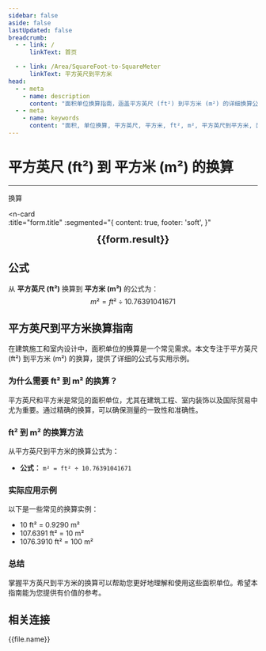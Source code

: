 ```yaml
---
sidebar: false
aside: false
lastUpdated: false
breadcrumb:
  - - link: /
      linkText: 首页

  - - link: /Area/SquareFoot-to-SquareMeter
      linkText: 平方英尺到平方米
head:
  - - meta
    - name: description
      content: "面积单位换算指南，涵盖平方英尺 (ft²) 到平方米 (m²) 的详细换算公式与说明。"
  - - meta
    - name: keywords
      content: "面积, 单位换算, 平方英尺, 平方米, ft², m², 平方英尺到平方米, 面积换算指南, 平方英尺到平方米换算, ft²到m²换算, 平方英尺转平方米, 英尺平方到平方米, 平方英尺平方米换算器, ft²转m², 平方英尺换算平方米, 英尺平方转平方米, 平方英尺到平方米转换, ft²平方米换算, 平方英尺平方米计算, 英尺平方平方米换算, 平方英尺转换平方米, ft²到平方米, 平方英尺平方米转换器, 英尺平方到平方米换算, 平方英尺平方米换算公式, ft²转换平方米, 平方英尺到平方米计算, 英尺平方转换平方米, 平方英尺平方米换算表, ft²平方米转换, 平方英尺转平方米计算, 英尺平方平方米转换, 平方英尺到平方米换算工具, ft²到平方米换算, 平方英尺平方米单位换算, 面积换算"
---
```

# 平方英尺 (ft²) 到 平方米 (m²) 的换算
---
<script setup>
import { onMounted, reactive, inject, ref } from 'vue'
import { NButton, NForm, NFormItem, NInput, NInputNumber, NSelect, NCard, useMessage,NGrid ,NGi } from 'naive-ui'
import { defineClientComponent } from 'vitepress'
import { Area } from '../files';
const seoKey = [
  '平方英尺到平方米换算',
  'ft²到m²换算',
  '平方英尺转平方米',
  '英尺平方到平方米',
  '平方英尺平方米换算器',
  'ft²转m²',
  '平方英尺换算平方米',
  '英尺平方转平方米',
  '平方英尺到平方米转换',
  'ft²平方米换算',
  '平方英尺平方米计算',
  '英尺平方平方米换算',
  '平方英尺转换平方米',
  'ft²到平方米',
  '平方英尺平方米转换器',
  '英尺平方到平方米换算',
  '平方英尺平方米换算公式',
  'ft²转换平方米',
  '平方英尺到平方米计算',
  '英尺平方转换平方米',
  '平方英尺平方米换算表',
  'ft²平方米转换',
  '平方英尺转平方米计算',
  '英尺平方平方米转换',
  '平方英尺到平方米换算工具',
  'ft²到平方米换算',
  '平方英尺平方米单位换算',
  '面积换算'
]
const convert = inject('convert')

const form = reactive({
  number: null,
  result: '',
  title: '平方英尺 (ft²) 到 平方米 (m²) 的换算',
})

const convertHandler = () => {
  if (form.number !== null && !isNaN(form.number)) {
    const convertedValue = parseFloat(form.number) / 10.76391041671
    form.result = `${form.number}ft² = ${convertedValue.toFixed(4)}m²`
  } else {
    form.result = '请输入有效的数值。'
  }
}
</script>

<n-form size="large" :model="form">
  <n-form-item label="平方英尺 (ft²)">
    <n-input-number v-model:value="form.number" placeholder="输入平方英尺" style="width: 100%" />
  </n-form-item>
  <n-form-item>
    <n-button type="info" @click="convertHandler" block>换算</n-button>
  </n-form-item>
</n-form>

<n-card  
  :title="form.title"
  :segmented="{
    content: true,
    footer: 'soft',
  }"
>
  <div  style="text-align:center;font-size:20px;">
    <strong>{{form.result}}</strong>
  </div>
    <template #footer>
    <div>
      <span v-for="item of seoKey">{{item}}，</span>
    </div>
  </template>
</n-card>

## 公式

从 **平方英尺 (ft²)** 换算到 **平方米 (m²)** 的公式为：
$$ m² = ft² \div 10.76391041671 $$

## 平方英尺到平方米换算指南

在建筑施工和室内设计中，面积单位的换算是一个常见需求。本文专注于平方英尺 (ft²) 到平方米 (m²) 的换算，提供了详细的公式与实用示例。

### 为什么需要 ft² 到 m² 的换算？

平方英尺和平方米是常见的面积单位，尤其在建筑工程、室内装饰以及国际贸易中尤为重要。通过精确的换算，可以确保测量的一致性和准确性。

### ft² 到 m² 的换算方法

从平方英尺到平方米的换算公式为：

- **公式：** `m² = ft² ÷ 10.76391041671`

### 实际应用示例

以下是一些常见的换算实例：

- 10 ft² = 0.9290 m²
- 107.6391 ft² = 10 m²
- 1076.3910 ft² = 100 m²

### 总结

掌握平方英尺到平方米的换算可以帮助您更好地理解和使用这些面积单位。希望本指南能为您提供有价值的参考。

## 相关连接
<n-grid x-gap="12" :cols="2">
  <n-gi v-for="(file, index) in Area" :key="index">
    <n-button
      text
      tag="a"
      :href="file.path"
      type="info"
    >
      {{file.name}}
    </n-button>
  </n-gi>
</n-grid>